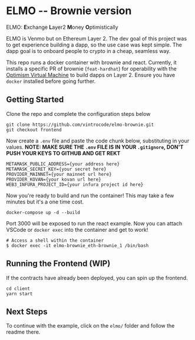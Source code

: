 # ELMO -- Brownie version

ELMO: **E**xchange **L**ayer2 **M**oney **O**ptimistically

ELMO is Venmo but on Ethereum Layer 2. The dev goal of this project was to get experience building a dapp, so the use case was kept simple. The dapp goal is to onboard people to crypto in a cheap, seamless way.  

This repo runs a docker container with brownie and react. Currently, it installs a specific PR of brownie (`feat-hardhat`) for operability with the [Optimism Virtual Machine](https://github.com/ethereum-optimism/optimism-tutorial) to build dapps on Layer 2. Ensure you have `docker` installed before going further.

## Getting Started

Clone the repo and complete the configuration steps below
```
git clone https://github.com/vintrocode/elmo-brownie.git
git checkout frontend
```

Now create a `.env` file and paste the code chunk below, substituting in your values.  **NOTE: MAKE SURE THE `.env` FILE IS IN YOUR `.gitignore`, DON'T PUSH YOUR KEYS TO GITHUB AND GET REKT**

```
METAMASK_PUBLIC_ADDRESS={your address here}
METAMASK_SECRET_KEY={your secret here}
PROVIDER_MAINNET={your mainnet url here}
PROVIDER_KOVAN={your kovan url here}
WEB3_INFURA_PROJECT_ID={your infura project id here}
```

Now you're ready to build and run the container! This may take a few minutes but it's a one time cost.
```
docker-compose up -d --build
```


Port 3000 will be exposed to run the react example. Now you can attach VSCode or `docker exec` into the container and get to work!
```
# Access a shell within the container
$ docker exec -it elmo-brownie_eth-brownie_1 /bin/bash
```

## Running the Frontend (WIP)

If the contracts have already been deployed, you can spin up the frontend.
```
cd client
yarn start
```

## Next Steps

To continue with the example, click on the `elmo/` folder and follow the readme there.